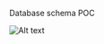 Database schema POC

![Alt text](https://media.discordapp.net/attachments/1114643571967021119/1166719855530098798/POC_DB.png?ex=654b838a&is=65390e8a&hm=4a5811e8529f616d2360175d198d47b7751ddf4ecd2587129a862a36211f5edb&=&width=558&height=581)
